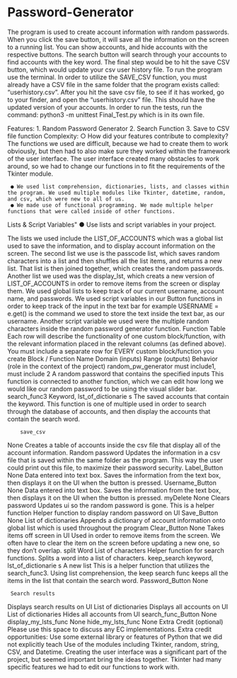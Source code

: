 # Password-Generator

The program is used to create account information with random passwords. When you click the save button, it will save all the information on the screen to a running list. You can show accounts, and hide accounts with the respective buttons. The search button will search through your accounts to find accounts with the key word. The final step would be to hit the save CSV button, which would update your csv user history file.
To run the program use the terminal. In order to utilize the SAVE_CSV function, you must already have a CSV file in the same folder that the program exists called: “userhistory.csv”. After you hit the save csv file, to see if it has worked, go to your finder, and open the “userhistory.csv” file. This should have the updated version of your accounts.
In order to run the tests, run the command: python3 -m unittest Final_Test.py which is in its own file.

Features:
     1. Random Password Generator
     2. Search Function
     3. Save to CSV file function
Complexity:
 ○ How did your features contribute to complexity?
The functions we used are difficult, because we had to create them to work obviously, but then had to also make sure they worked within the framework of the user interface. The user interface created many obstacles to work around, so we had to change our functions in to fit the requirements of the Tkinter module.
     
     ● We used list comprehension, dictionaries, lists, and classes within the program. We used multiple modules like Tkinter, datetime, random, and csv, which were new to all of us.
     ● We made use of functional programming. We made multiple helper functions that were called inside of other functions.
Lists & Script Variables" 
     ● Use lists and script variables in your project.

The lists we used include the LIST_OF_ACCOUNTS which was a global list used to save the information, and to display account information on the screen. The second list we use is the passcode list, which saves random characters into a list and then shuffles all the list items, and returns a new list. That list is then joined together, which creates the random passwords. Another list we used was the display_lst, which creats a new version of LIST_OF_ACCOUNTS in order to remove items from the screen or display them. We used global lists to keep track of our current username, account name, and passwords. We used script variables in our Button functions in order to keep track of the input in the text bar for example USERNAME = e.get() is the command we used to store the text inside the text bar, as our username. Another script variable we used were the multiple random characters inside the random password generator function.
Function Table
Each row will describe the functionality of one custom block/function, with the relevant information placed in the relevant columns (as defined above). You must include a separate row for EVERY custom block/function you create
        Block / Function Name
Domain (inputs)
Range (outputs)
Behavior (role in the context of the project)
random_pw_generator
must include1, must include 2
A random password that contains the specified inputs
This function is connected to another function, which we can edit how long we would like our random password to be using the visual slider bar.
search_func3
Keyword, lst_of_dictionarie s
The saved accounts that contain the keyword.
This function is one of multiple used in order to search through the database of accounts, and then display the accounts that contain the search word.
    
        save_csv
None
Creates a table of accounts inside the csv file that display all of the account information.
Random password
Updates the information in a csv file that is saved within the same folder as the program. This way the user could print out this file, to maximize their password security.
      Label_Button
None
Data entered into text box.
Saves the information from the text box, then displays it on the UI when the button is pressed.
      Username_Button
None
Data entered into text box.
Saves the information from the text box, then displays it on the UI when the button is pressed.
    myDelete
None
Clears password
Updates ui so the random password is gone. This is a helper function
  Helper function to display random password on UI
    Save_Button
None
List of dictionaries
Appends a dictionary of account information onto global list which is used throughout the program
    Clear_Button
None
Takes items off screen in UI
Used in order to remove items from the screen. We often have to clear the item on the screen before updating a new one, so they don’t overlap.
    split
Word
List of characters
Helper function for search functions. Splits a word into a list of characters.
       keep_search
keyword, lst_of_dictionarie s
A new list
This is a helper function that utilizes the search_func3. Using list comprehension, the keep search func keeps all the items in the list that contain the search word.
          Password_Button None
   
     Search results
 Displays search results on UI
List of dictionaries
 Displays all accounts on UI
List of dictionaries
 Hides all accounts from UI
  search_func_Button None
display_my_lsts_func None
hide_my_lsts_func None
Extra Credit (optional)
Please use this space to discuss any EC implementations. Extra credit opportunities:
Use some external library or features of Python that we did not explicitly
teach
Use of the modules including Tkinter, random, string, CSV, and Datetime. Creating the user interface was a significant part of the project, but seemed important bring the ideas together. Tkinter had many specific features we had to edit our functions to work with.
    
